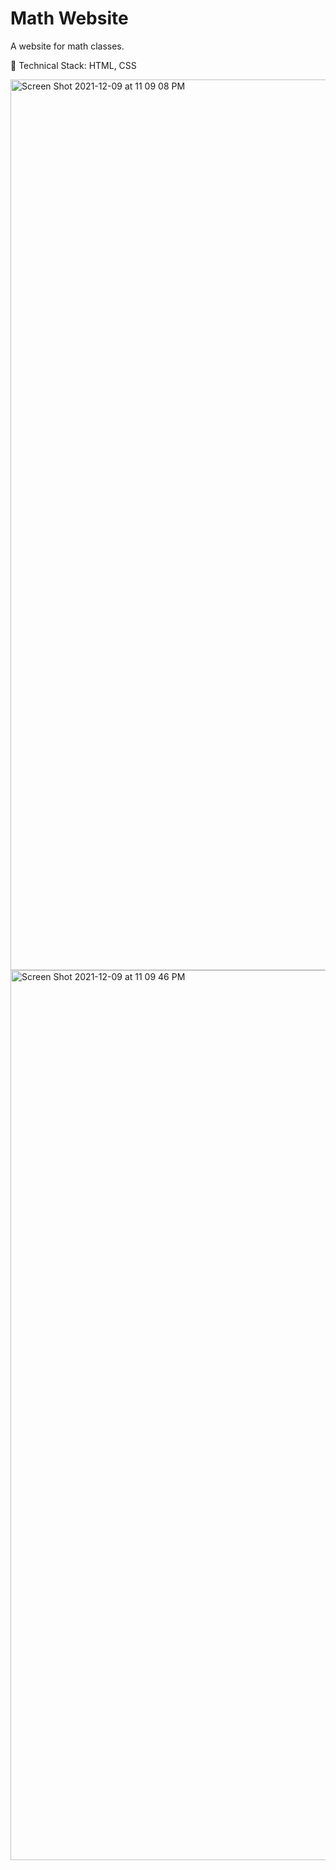 # Math Website

A website for math classes. 

🚀 Technical Stack: HTML, CSS


<img width="1425" alt="Screen Shot 2021-12-09 at 11 09 08 PM" src="https://user-images.githubusercontent.com/61514525/145515974-ef13717b-31ce-4cf3-bb61-3eb684d1f453.png">

<img width="1424" alt="Screen Shot 2021-12-09 at 11 09 46 PM" src="https://user-images.githubusercontent.com/61514525/145515965-5532d06c-078f-4ebd-95ca-ef83d7245741.png">

